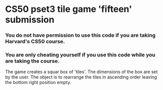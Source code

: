 #  CS50 pset3 tile game 'fifteen' submission
###  You do not have permission to use this code if you are taking Harvard's CS50 course.
###  You are only cheating yourself if you use this code while you are taking the course. 

The game creates a squar box of 'tiles'.  The dimensions of the box are set by the user.
The object is to rearrange the tiles in ascending order leaving the bottom right position empty.
